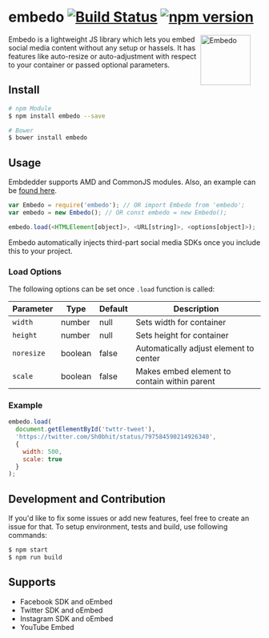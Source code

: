 embedo [![Build Status](https://api.travis-ci.org/shobhitsharma/embedo.svg)](https://travis-ci.org/shobhitsharma/embedo) [![npm version](https://badge.fury.io/js/embedo.svg)](https://badge.fury.io/js/embedo)
=============

<img align="right" width="100" height="100"
     title="Embedo"
     src="https://s16.postimg.org/5aauaeih1/embed.png" style="margin-right: 20px;">

Embedo is a lightweight JS library which lets you embed social media content without any setup or hassels. It has features like auto-resize or auto-adjustment with respect to your container or passed optional parameters.

## Install

```sh
# npm Module
$ npm install embedo --save

# Bower
$ bower install embedo
```

## Usage

Embdedder supports AMD and CommonJS modules. Also, an example can be [found here](https://github.com/shobhitsharma/embedo/tree/master/example).

```js
var Embedo = require('embedo'); // OR import Embedo from 'embedo';
var embedo = new Embedo(); // OR const embedo = new Embedo();

embedo.load(<HTMLElement[object]>, <URL[string]>, <options[object]>);
```

Embedo automatically injects third-part social media SDKs once you include this to your project.

### Load Options

The following options can be set once `.load` function is called:

| Parameter       | Type     | Default    | Description                                     |
| -------------   |----------|------------|-------------------------------------------------|
| `width`         | number   | null       | Sets width for container                        |
| `height`        | number   | null       | Sets height for container                       |
| `noresize`      | boolean  | false      | Automatically adjust element to center          |
| `scale`         | boolean  | false      | Makes embed element to contain within parent    |

### Example

```js
embedo.load(
  document.getElementById('twttr-tweet'),
  'https://twitter.com/Sh0bhit/status/797584590214926340',
  {
    width: 500,
    scale: true
  }
);
```

## Development and Contribution

If you'd like to fix some issues or add new features, feel free to create an issue for that.
To setup environment, tests and build, use following commands:

```bash
$ npm start
$ npm run build
```

## Supports

- Facebook SDK and oEmbed
- Twitter SDK and oEmbed
- Instagram SDK and oEmbed
- YouTube Embed

